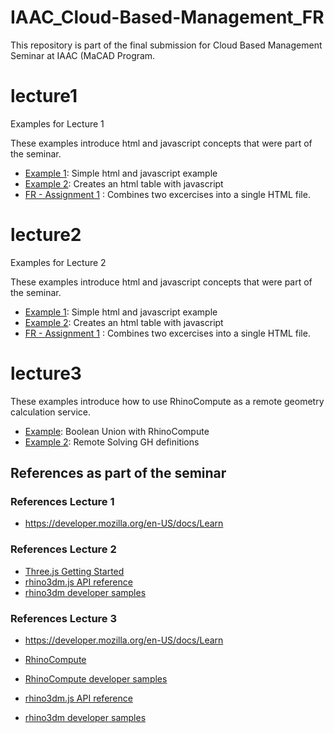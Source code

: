 # IAAC_Cloud-Based-Management_FR
This repository is part of the final submission for Cloud Based Management Seminar at IAAC (MaCAD Program.


# lecture1

Examples for Lecture 1

These examples introduce html and javascript concepts that were part of the seminar.

- [Example 1](example1): Simple html and javascript example
- [Example 2](example2): Creates an html table with javascript
- [FR -  Assignment 1](assignment1) : Combines two excercises into a single HTML file.


# lecture2

Examples for Lecture 2

These examples introduce html and javascript concepts that were part of the seminar.

- [Example 1](example1): Simple html and javascript example
- [Example 2](example2): Creates an html table with javascript
- [FR -  Assignment 1](assignment1) : Combines two excercises into a single HTML file.


# lecture3

These examples introduce how to use RhinoCompute as a remote geometry calculation service.

- [Example](example2): Boolean Union with RhinoCompute
- [Example 2](example2): Remote Solving GH definitions



## References as part of the seminar


### References Lecture 1

- https://developer.mozilla.org/en-US/docs/Learn

### References Lecture 2

- [Three.js Getting Started](https://threejs.org/docs/index.html#manual/en/introduction/Creating-a-scene)
- [rhino3dm.js API reference](https://mcneel.github.io/rhino3dm/javascript/api/index.html)
- [rhino3dm developer samples](https://github.com/mcneel/rhino-developer-samples/tree/7/rhino3dm)

### References Lecture 3

- https://developer.mozilla.org/en-US/docs/Learn

- [RhinoCompute](https://developer.rhino3d.com/guides/#compute)
- [RhinoCompute developer samples](https://github.com/mcneel/rhino-developer-samples/tree/7/compute)
- [rhino3dm.js API reference](https://mcneel.github.io/rhino3dm/javascript/api/index.html)
- [rhino3dm developer samples](https://github.com/mcneel/rhino-developer-samples/tree/7/rhino3dm)